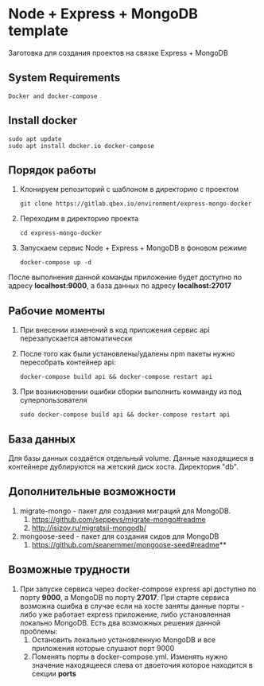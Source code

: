 # Node + Express + MongoDB template

Заготовка для создания проектов на связке Express + MongoDB

## System Requirements

    Docker and docker-compose
    
## Install docker

    sudo apt update
    sudo apt install docker.io docker-compose

## Порядок работы

1. Клонируем репозиторий с шаблоном в директорию с проектом

   ```git clone https://gitlab.qbex.io/environment/express-mongo-docker```

2. Переходим в директорию проекта
   
   ```cd express-mongo-docker```

4. Запускаем сервис Node + Express + MongoDB в фоновом режиме
   
   ```docker-compose up -d```

После выполнения данной команды приложение будет доступно по адресу **localhost:9000**, а база данных по адресу **localhost:27017**

## Рабочие моменты

1. При внесении изменений в код приложения сервис api перезапускается автоматически
2. После того как были установлены/удалены npm пакеты нужно пересобрать контейнер api:
   
   ```docker-compose build api && docker-compose restart api```

3. При возникновении ошибки сборки выполнить комманду из под суперпользователя
    
    ```sudo docker-compose build api && docker-compose restart api```
    
## База данных

Для базы данных создаётся отдельный volume. Данные находящиеся в контейнере дублируются на жетский диск хоста. Директория "db".

## Дополнительные возможности

1. migrate-mongo - пакет для создания миграций для MongoDB. 
   1. https://github.com/seppevs/migrate-mongo#readme
   2. http://isizov.ru/migratsii-mongodb/
2. mongoose-seed - пакет для создания сидов для MongoDB
   1. https://github.com/seanemmer/mongoose-seed#readme**

## Возможные трудности

1. При запуске сервиса через docker-compose express api доступно по порту **9000**, а MongoDB по порту **27017**. При старте сервиса возможна ошибка в случае если на хосте заняты данные порты - либо уже работает express приложение, либо установленная локально MongoDB. Есть два возможных решения данной проблемы:
   1. Остановить локально установленную MongoDB и все приложения которые слушают порт 9000
   2. Поменять порты в docker-compose.yml. Изменять нужно значение находящееся слева от двоеточия которое находится в секции **ports**
   